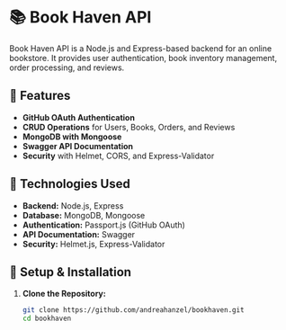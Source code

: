 # 📚 Book Haven API

Book Haven API is a Node.js and Express-based backend for an online bookstore. It provides user authentication, book inventory management, order processing, and reviews.

## 🚀 Features

- **GitHub OAuth Authentication**
- **CRUD Operations** for Users, Books, Orders, and Reviews
- **MongoDB with Mongoose**
- **Swagger API Documentation**
- **Security** with Helmet, CORS, and Express-Validator

## 📂 Technologies Used

- **Backend:** Node.js, Express
- **Database:** MongoDB, Mongoose
- **Authentication:** Passport.js (GitHub OAuth)
- **API Documentation:** Swagger
- **Security:** Helmet.js, Express-Validator

## 📡 Setup & Installation

1. **Clone the Repository:**

   ```sh
   git clone https://github.com/andreahanzel/bookhaven.git
   cd bookhaven
